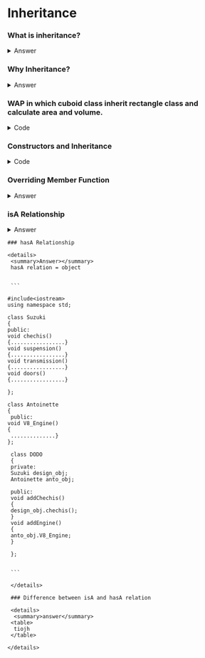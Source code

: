 # Inheritance
 ### What is inheritance?
 <details>
 
  <summary>Answer</summary>
  Inheritance is a mechanism in which one class acquires the property of another class.
  
</details>

### Why Inheritance?
<details>
 <summary>Answer</summary>
 <br>1.Reduce Duplicate Code</br>
 <br>2.Code Reuse</br>
 <br>3.Better Organization of Code</br>
</details>

### WAP in which cuboid class inherit rectangle class and calculate area and volume.
<details>
 <summary>Code</summary>
 
 
 ```
 #include<iostream>
 using namespace std;
 class rectangle
 {
 public:
 int length;
 int breadth;
 
 void show()
 {
 cout<<length;
 cout<<breadth;
 }
 };
 
 void main()
 {
 rectangle r;
 r.length=10;
 r.breadth=20;
 r.show();
 };
 
 class cuboid:public rectangle
 {
 public:
 int height;
 void display()
 {
 cout<<height;
 }
 };
 
 void main(){
 cuboid c;
 c.length=10;
 c.breadth=20;
 c.height=30;
 c.show();
 c.display();
 }
 
 ```
 </details>
 
 ### Constructors and Inheritance
 <details>
  If we don't speify a constructor, then derived class will use appropriate constructor from baseclass.(Applicable only to Default Constructor)
  <summary>Code</summary>
  
  
  ```
  #include<iostream>
  using namespace std;
  
  class base
  {
  public:
  base()
  {
  cout<<"Default of Base Class";
  }
  base(int b){
  cout<<"Parametrized of Base Class";<<b
  }
  };
  
  class derived:public base{
  //Empty
  };
   void main(){
  derived d1;
  derived d2(9);
  }
  
  ```
  NOTE:
  1st Default Constructor of Base class, then Default Constructor of derived class is called.
  <br>
  2nd Parametrized Constructor of base class is not called when Para. Constructor is present in derived class.
  </br>
  
  ```
  
  #include<iostream>
  using namespace std;
  
  class base
  {
  public:
  base()
  {
  cout<<"Default of Base Class";
  }
  base(int b){
  cout<<"Parametrized of Base Class";<<b
  }
  };
  
  class derived:public base{
  public:
  derived()
  {
  cout<<"Default of Derived Class";
  }
  derived(int d)
  cout<<"Parametrized of Derived Class"<<d;
  };
   void main(){
  derived d1;
  derived d2(9);
  }
  
  ```
  
  ```
  #include<iostream>
  using namespace std;
  
  class base
  {
  public:
  base()
  {
  cout<<"Default of Base Class";
  }
  base(int b_arg){
  cout<<"Parametrized of Base Class";<<b
  }
  };
  
  class derived:public base{
  public:
  derived():base(){
  cout<<"Default of derived class";
  }
  derived(int d_arg):base(d_arg)
  {
  cout<<"Para of derived Class";
  }
  };
   void main(){
  derived d1;
  derived d2(9);
  }
  
  ```
  </details>
  
  ### Overriding Member Function
  <details>
   <summary>Answer</summary>
   
   NOTE: Redefining functionality of BASE class into DERIVED class, then if we create OBJECT of   
   DERIVED class. 
   
   ```
   #include<iostream>
   using namespace std;
   
   class base
   {
   public:
   void Msg()
   {
   cout<<"Base Class";
   }
   };
   
   class derived:public base
   {
   public:
   void Msg()
   {
   cout<<"Derived Class";
   }
   };
   
   void main()
   {
   base b;
   b.Msg(): //Base class
   
   derived c;
   c.Msg; //Derived class
   }
   
   ```
   
   NOTE:DERIVED class object would call, function in derived class, if same function exists in both 
   classes.
   
   ```
   
   #include<iostream>
   using namespace std;
   
   class base
   {
   public:
   void Msg()
   {
   cout<<"Base Class";
   }
   };
   
   class derived:public base
   {
   public:
   void Msg()
   {
   cout<<"Derived class";
   }
   };
   
   void main()
   {
   derived c;
   c.Msg():
   }
   
   class base
   {
   public:
   void Msg()
   {
   cout<<"Base Class";
   }
   };
   
   class derived:public base
   {
   public:
   void Msg(){
   cout<<"Derived Class";
   base::Msg();//calling
   }
   };
   
   void main()
   {
   derived c;
   c.Msg();
   }
   
   ```
   
   </details>
   
   ### isA Relationship
   
   <details>
    <summary>Answer</summary>
    isA relation = inheritance
    
    
    ```
    
    #include<iostream>
    using namespacestd;
    
    class Suzuki
    {
    public:
    void chechis()
    {.................}
    void engine()
    {.................}
    void suspension()
    {.................}
    void transmission()
    {.................}
    void doors()
    {.................}
    
    };
    
    class dodo:public Suzuki
    {
    void chechis()
    {.....modify.....}
    void doors()
    {......modify....}
    void ABC()
    {................}
    };
    
    
    ```
    
   </details>
    
    ### hasA Relationship
    
    <details>
     <summary>Answer></summary>
     hasA relation = object
     
     
     ```
     
    #include<iostream>
    using namespace std;
    
    class Suzuki
    {
    public:
    void chechis()
    {.................}
    void suspension()
    {.................}
    void transmission()
    {.................}
    void doors()
    {.................}
    
    };
    
    class Antoinette
    {
     public:
    void V8_Engine()
    {
     ..............}
    };
     
     class DODO
     {
     private:
     Suzuki design_obj;
     Antoinette anto_obj;
     
     public:
     void addChechis()
     {
     design_obj.chechis();
     }
     void addEngine()
     {
     anto_obj.V8_Engine;
     }
     
     };
     
     
     ```
     
     </details>
     
     ### Difference between isA and hasA relation
     
     <details>
      <summary>answer</summary>
     <table>
      tiojh
     </table>
     
    </details>
    
   
    
    
    
   
  
  
  
  
  
  


  
